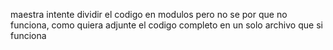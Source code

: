 maestra intente dividir el codigo en modulos pero no se por que no funciona, como quiera adjunte el codigo completo en un solo archivo que si funciona
